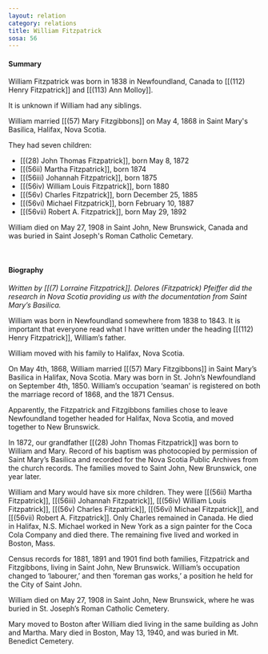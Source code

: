 ```yaml
---
layout: relation
category: relations
title: William Fitzpatrick
sosa: 56
---
```


#### Summary

William Fitzpatrick was born in 1838 in Newfoundland, Canada to [[(112) Henry Fitzpatrick]] and [[(113) Ann Molloy]].

It is unknown if William had any siblings.

William married [[(57) Mary Fitzgibbons]] on May 4, 1868 in Saint Mary's Basilica, Halifax, Nova Scotia.

They had seven children:

* [[(28) John Thomas Fitzpatrick]], born May 8, 1872
* [[(56ii) Martha Fitzpatrick]], born 1874
* [[(56iii) Johannah Fitzpatrick]], born 1875
* [[(56iv) William Louis Fitzpatrick]], born 1880
* [[(56v) Charles Fitzpatrick]], born December 25, 1885
* [[(56vi) Michael Fitzpatrick]], born February 10, 1887
* [[(56vii) Robert A. Fitzpatrick]], born May 29, 1892

William died on May 27, 1908 in Saint John, New Brunswick, Canada and was buried in Saint Joseph's Roman Catholic Cemetary.

<br>

#### Biography

*Written by [[(7) Lorraine Fitzpatrick]]. Delores (Fitzpatrick) Pfeiffer did the research in Nova Scotia providing us with the documentation from Saint Mary’s Basilica.*

William was born in Newfoundland somewhere from 1838 to 1843. It is important that everyone read what I have written under the heading [[(112) Henry Fitzpatrick]], William’s father.

William moved with his family to Halifax, Nova Scotia.

On May 4th, 1868, William married [[(57) Mary Fitzgibbons]] in Saint Mary’s Basilica in Halifax, Nova Scotia. Mary was born in St. John’s Newfoundland on September 4th, 1850. William’s occupation ‘seaman’ is registered on both the marriage record of 1868, and the 1871 Census.

Apparently, the Fitzpatrick and Fitzgibbons families chose to leave Newfoundland together headed for Halifax, Nova Scotia, and moved together to New Brunswick.

In 1872, our grandfather [[(28) John Thomas Fitzpatrick]] was born to William and Mary. Record of his baptism was photocopied by permission of Saint Mary’s Basilica and recorded for the Nova Scotia Public Archives from the church records. The families moved to Saint John, New Brunswick, one year later.

William and Mary would have six more children. They were [[(56ii) Martha Fitzpatrick]], [[(56iii) Johannah Fitzpatrick]], [[(56iv) William Louis Fitzpatrick]], [[(56v) Charles Fitzpatrick]], [[(56vi) Michael Fitzpatrick]], and [[(56vii) Robert A. Fitzpatrick]]. Only Charles remained in Canada. He died in Halifax, N.S. Michael worked in New York as a sign painter for the Coca Cola Company and died there. The remaining five lived and worked in Boston, Mass.

Census records for 1881, 1891 and 1901 find both families, Fitzpatrick and Fitzgibbons, living in Saint John, New Brunswick. William’s occupation changed to ‘labourer,’ and then ‘foreman gas works,’ a position he held for the City of Saint John.

William died on May 27, 1908 in Saint John, New Brunswick, where he was buried in St. Joseph’s Roman Catholic Cemetery.

Mary moved to Boston after William died living in the same building as John and Martha. Mary died in Boston, May 13, 1940, and was buried in Mt. Benedict Cemetery.
